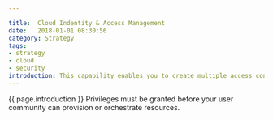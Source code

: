 ```yaml
---

title:  Cloud Indentity & Access Management
date:   2018-01-01 08:30:56
category: Strategy
tags:
- strategy
- cloud
- security
introduction: This capability enables you to create multiple access control mechanisms and manage the permissions for each of these within your Cloud Account. 
---
```


{{ page.introduction }}
Privileges must be granted before your user community can provision or orchestrate resources. 